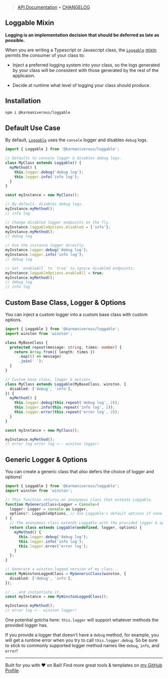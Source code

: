 <!-- TYPEDOC_EXCLUDE -->

> [API Documentation](https://docs.karmanivero.us/loggable/) • [CHANGELOG](https://github.com/karmaniverous/loggable/tree/main/CHANGELOG.md)

<!-- /TYPEDOC_EXCLUDE -->

## Loggable Mixin

**Logging is an implementation decision that should be deferred as late as possible.**

When you are writing a Typescript or Javascript class, the [`Loggable`](https://docs.karmanivero.us/loggable/functions/loggable.Loggable.html) [mixin](https://medium.com/@saif.adnan/typescript-mixin-ee962be3224d) permits the consumer of your class to:

- Inject a preferred logging system into your class, so the logs generated by your class will be consistent with those generated by the rest of the applicaion.

- Decide at runtime what level of logging your class should produce.

## Installation

```bash
npm i @karmaniverous/loggable
```

## Default Use Case

By default, [`Loggable`](https://docs.karmanivero.us/loggable/functions/loggable.Loggable.html) uses the `console` logger and disables `debug` logs.

```ts
import { Loggable } from '@karmaniverous/loggable';

// Defaults to console logger & disables debug logs.
class MyClass extends Loggable() {
  myMethod() {
    this.logger.debug('debug log');
    this.logger.info('info log');
  }
}

const myInstance = new MyClass();

// By default, disables debug logs.
myInstance.myMethod();
// info log

// Change disabled logger endpoints on the fly.
myInstance.loggableOptions.disabled = ['info'];
myInstance.myMethod();
// debug log

// Use the instance logger directly.
myInstance.logger.debug('debug log');
myInstance.logger.info('info log');
// debug log

// Set `enableAll` to `true` to ignore disabled endpoints.
myInstance.loggableOptions.enableAll = true;
myInstance.myMethod();
// debug log
// info log
```

## Custom Base Class, Logger & Options

You can inject a custom logger into a custom base class with custom options.

```ts
import { Loggable } from '@karmaniverous/loggable';
import winston from 'winston';

class MyBaseClass {
  protected repeat(message: string, times: number) {
    return Array.from({ length: times })
      .map(() => message)
      .join(' ');
  }
}

// Custom base class, logger & options.
class MyClass extends Loggable(MyBaseClass, winston, {
  disabled: ['debug', 'info'],
}) {
  myMethod() {
    this.logger.debug(this.repeat('debug log', 2));
    this.logger.info(this.repeat('info log', 2));
    this.logger.error(this.repeat('error log', 2));
  }
}

const myInstance = new MyClass();

myInstance.myMethod();
// error log error log <-- winston logger!
```

## Generic Logger & Options

You can create a generic class that _also_ defers the choice of logger and options!

```ts
import { Loggable } from '@karmaniverous/loggable';
import winston from 'winston';

// This function returns an anonymous class that extends Loggable.
function MyGenericClass<Logger = Console>(
  logger: Logger = console as Logger,
  options?: LoggableOptions, // Use Loggable's default options if none provided.
) {
  // The anonymous class extends Loggable with the provided logger & options.
  return class extends Loggable(undefined, logger, options) {
    myMethod() {
      this.logger.debug('debug log');
      this.logger.info('info log');
      this.logger.error('error log');
    }
  };
}

// Generate a winston-logged version of my class...
const MyWinstonLoggedClass = MyGenericClass(winston, {
  disabled: ['debug', 'info'],
});

// ...and instantiate it.
const myInstance = new MyWinstonLoggedClass();

myInstance.myMethod();
// error log <-- winston logger!
```

One potential gotcha here: `this.logger` will support whatever methods the provided logger has.

If you provide a logger that doesn't have a `debug` method, for example, you will get a runtime error when you try to call `this.logger.debug`. So be sure to stick to commonly supported logger method names like `debug`, `info`, and `error`!

---

Built for you with ❤️ on Bali! Find more great tools & templates on [my GitHub Profile](https://github.com/karmaniverous).

